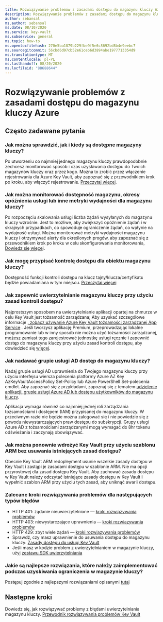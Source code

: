```yaml
---
title: Rozwiązywanie problemów z zasadami dostępu do magazynu kluczy Azure
description: Rozwiązywanie problemów z zasadami dostępu do magazynu kluczy Azure
author: sebansal
ms.author: sebansal
ms.date: 08/10/2020
ms.service: key-vault
ms.subservice: general
ms.topic: how-to
ms.openlocfilehash: 270e5ba1879b229fbe9f5e6c8692bd8b4e9eebc7
ms.sourcegitcommit: 56cbd6d97cb52e61ceb6d3894abe1977713354d9
ms.translationtype: MT
ms.contentlocale: pl-PL
ms.lasthandoff: 08/20/2020
ms.locfileid: "88688644"
---
```

# <a name="troubleshooting-azure-key-vault-access-policy-issues"></a>Rozwiązywanie problemów z zasadami dostępu do magazynu kluczy Azure

## <a name="frequently-asked-questions"></a>Często zadawane pytania

### <a name="how-can-i-identify-how-and-when-key-vaults-are-accessed"></a>Jak można sprawdzić, jak i kiedy są dostępne magazyny kluczy?
Po utworzeniu co najmniej jednego magazynu kluczy prawdopodobnie zechcesz monitorować sposób i czas uzyskiwania dostępu do Twoich magazynów kluczy oraz przez kogo. Można to zrobić przez włączenie rejestrowania dla Azure Key Vault, aby zapoznać się z przewodnikiem krok po kroku, aby włączyć rejestrowanie. [Przeczytaj więcej](https://docs.microsoft.com/azure/key-vault/general/logging).

### <a name="how-can-i-monitor-vault-availability-service-latency-periods-or-other-performance-metrics-for-key-vault"></a>Jak można monitorować dostępność magazynu, okresy opóźnienia usługi lub inne metryki wydajności dla magazynu kluczy?
Po rozpoczęciu skalowania usługi liczba żądań wysyłanych do magazynu kluczy wzrośnie. Jest to możliwe, aby zwiększyć opóźnienie żądań i w skrajnych przypadkach, co spowoduje ograniczenie żądań, co wpłynie na wydajność usługi. Można monitorować metryki wydajności magazynu kluczy i otrzymywać alerty dla określonych progów, aby zapoznać się z przewodnikiem krok po kroku w celu skonfigurowania monitorowania, [Dowiedz się więcej](https://docs.microsoft.com/azure/key-vault/general/alert).

### <a name="how-can-i-assign-access-control-per-key-vault-object"></a>Jak mogę przypisać kontrolę dostępu dla obiektu magazynu kluczy? 
Dostępność funkcji kontroli dostępu na klucz tajny/klucza/certyfikatu będzie powiadamiana w tym miejscu. [Przeczytaj więcej](https://feedback.azure.com/forums/906355-azure-key-vault/suggestions/32213176-per-secret-key-certificate-access-control)

### <a name="how-can-i-provide-key-vault-authenticate-using-access-control-policy"></a>Jak zapewnić uwierzytelnianie magazynu kluczy przy użyciu zasad kontroli dostępu?
Najprostszym sposobem na uwierzytelnianie aplikacji opartej na chmurze w celu Key Vault jest tożsamość zarządzana; Aby uzyskać szczegółowe informacje [, zobacz używanie Azure Key Vault tożsamości zarządzanej App Service]( https://docs.microsoft.com/azure/key-vault/general/managed-identity) .
Jeśli tworzysz aplikację Premium, przeprowadzając lokalne programowanie lub w inny sposób nie można użyć tożsamości zarządzanej, możesz zamiast tego zarejestrować jednostkę usługi ręcznie i zapewnić dostęp do magazynu kluczy przy użyciu zasad kontroli dostępu, aby dowiedzieć się [więcej](https://docs.microsoft.com/azure/key-vault/general/group-permissions-for-apps).


### <a name="how-can-i-give-the-ad-group-access-to-the-key-vault"></a>Jak nadawać grupie usługi AD dostęp do magazynu kluczy?
Nadaj grupie usługi AD uprawnienia do Twojego magazynu kluczy przy użyciu interfejsu wiersza polecenia platformy Azure AZ Key AzKeyVaultAccessPolicy Set-Policy lub Azure PowerShell Set-polecenia cmdlet. Aby zapoznać się z przykładami, zapoznaj się z tematem [udzielenie aplikacji, grupie usługi Azure AD lub dostępu użytkowników do magazynu kluczy](https://docs.microsoft.com/azure/key-vault/general/group-permissions-for-apps#give-the-principal-access-to-your-key-vault).

Aplikacja wymaga również co najmniej jednej roli zarządzania tożsamościami i dostępem (IAM) przypisanej do magazynu kluczy. W przeciwnym razie nie będzie można zalogować się i nie powiedzie się z powodu niewystarczających praw dostępu do subskrypcji. Grupy usługi Azure AD z tożsamościami zarządzanymi mogą wymagać do 8hr tokenu odświeżania i zaczynają obowiązywać.

### <a name="how-can-i-redeploy-key-vault-with-arm-template-without-deleting-existing-access-policies"></a>Jak można ponownie wdrożyć Key Vault przy użyciu szablonu ARM bez usuwania istniejących zasad dostępu?
Obecnie Key Vault ARM redopleyment usunie wszelkie zasady dostępu w Key Vault i zastąpi je zasadami dostępu w szablonie ARM. Nie ma opcji przyrostowej dla zasad dostępu Key Vault. Aby zachować zasady dostępu w Key Vault należy odczytać istniejące zasady dostępu w Key Vault i wypełnić szablon ARM przy użyciu tych zasad, aby uniknąć awarii dostępu.

### <a name="recommended-troubleshooting-steps-for-following-error-types"></a>Zalecane kroki rozwiązywania problemów dla następujących typów błędów
* HTTP 401: żądanie nieuwierzytelnione — [kroki rozwiązywania problemów](https://docs.microsoft.com/azure/key-vault/general/rest-error-codes#http-401-unauthenticated-request)
* HTTP 403: niewystarczające uprawnienia — [kroki rozwiązywania problemów](https://docs.microsoft.com/azure/key-vault/general/rest-error-codes#http-403-insufficient-permissions)
* HTTP 429: zbyt wiele żądań — [kroki rozwiązywania problemów](https://docs.microsoft.com/azure/key-vault/general/rest-error-codes#http-429-too-many-requests)
* Sprawdź, czy masz uprawnienie do usuwania dostępu do magazynu kluczy: [Zasady dostępu do usługi Key Vault](https://docs.microsoft.com/azure/key-vault/general/group-permissions-for-apps)
* Jeśli masz w kodzie problem z uwierzytelnianiem w magazynie kluczy, użyj [zestawu SDK uwierzytelniania](https://azure.github.io/azure-sdk/posts/2020-02-25/defaultazurecredentials.html)

### <a name="what-are-the-best-practices-i-should-implement-when-key-vault-is-getting-throttled"></a>Jakie są najlepsze rozwiązania, które należy zaimplementować podczas uzyskiwania ograniczenia w magazynie kluczy?
Postępuj zgodnie z najlepszymi rozwiązaniami opisanymi [tutaj](https://docs.microsoft.com/azure/key-vault/general/overview-throttling#how-to-throttle-your-app-in-response-to-service-limits)

## <a name="next-steps"></a>Następne kroki

Dowiedz się, jak rozwiązywać problemy z błędami uwierzytelniania magazynu kluczy. [Przewodnik rozwiązywania problemów Key Vault](https://docs.microsoft.com/azure/key-vault/general/rest-error-codes)
